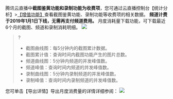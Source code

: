 腾讯云直播中**截图鉴黄功能和录制功能为收费项**，您可通过云直播控制台【统计分析】>[【增值功能】](https://console.cloud.tencent.com/live/analysis/bill)查看截图鉴黄功能、录制功能等收费项的相关数据。
**频道计费于2019年1月1日下线，无需再支付频道费用。**
月度消耗量下载功能，可下载最近6个月的截图、频道和录制消耗明细。
![](https://main.qcloudimg.com/raw/a3b5d4eb0dc9ed6b5db4bb17680d93ed.png)
>?
>- 截图曲线图：每5分钟内的截图累计数据。
>- 截图累计值：查询时间内截图功能产生的图片总数。
>- 频道曲线图：5分钟内频道的并发峰值数。
>- 频道峰值：查询时间内频道的并发峰值数。
>- 录制曲线图：5分钟内录制频道的并发峰值数。
>- 录制峰值：查询时间内录制频道的并发峰值数。

您可单击【导出详情】导出月度消费量的详情详细参阅：
![](https://main.qcloudimg.com/raw/7c5b06c64408e199ac7880344d749b7a.png)

